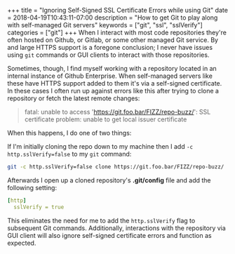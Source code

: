 +++
title = "Ignoring Self-Signed SSL Certificate Errors while using Git"
date = 2018-04-19T10:43:11-07:00
description = "How to get Git to play along with self-managed Git servers"
keywords = ["git", "ssl", "sslVerify"]
categories = ["git"]
+++
When I interact with most code repositories they're often hosted on Github, or Gitlab, or some other managed Git service. By and large HTTPS support is a foregone conclusion; I never have issues using `git` commands or GUI clients to interact with those repositories.

Sometimes, though, I find myself working with a repository located in an internal instance of Github Enterprise. When self-managed servers like these have HTTPS support added to them it's via a self-signed certificate. In these cases I often run up against errors like this after trying to clone a repository or fetch the latest remote changes:

> fatal: unable to access 'https://git.foo.bar/FIZZ/repo-buzz/': SSL certificate problem: unable to get local issuer certificate

When this happens, I do one of two things:

If I'm initially cloning the repo down to my machine then I add `-c http.sslVerify=false` to my `git` command:

```sh
git -c http.sslVerify=false clone https://git.foo.bar/FIZZ/repo-buzz/
```

Afterwards I open up a cloned repository's **.git/config** file and add the following setting:

```yaml
[http]
  sslVerify = true
```

This eliminates the need for me to add the `http.sslVerify` flag to subsequent Git commands. Additionally, interactions with the repository via GUI client will also ignore self-signed certificate errors and function as expected.
